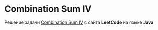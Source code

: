 # Combination Sum IV
Решение задачи [Combination Sum IV](https://leetcode.com/problems/combination-sum-iv/) с сайта **LeetCode** на языке **Java**